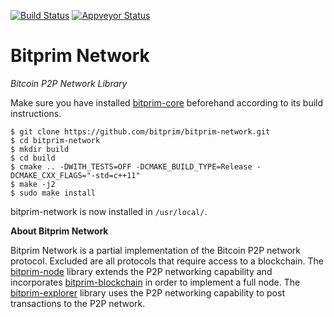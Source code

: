 [![Build Status](https://travis-ci.org/bitprim/bitprim-network.svg?branch=c-api)](https://travis-ci.org/bitprim/bitprim-network) [![Appveyor Status](https://ci.appveyor.com/api/projects/status/github/bitprim/bitprim-network?branch=c-api&svg=true)](https://ci.appveyor.com/project/hanchon/bitprim-network?branch=c-api)

# Bitprim Network

*Bitcoin P2P Network Library*

Make sure you have installed [bitprim-core](https://github.com/bitprim/bitprim-core) beforehand according to its build instructions. 

```
$ git clone https://github.com/bitprim/bitprim-network.git
$ cd bitprim-network
$ mkdir build
$ cd build
$ cmake .. -DWITH_TESTS=OFF -DCMAKE_BUILD_TYPE=Release -DCMAKE_CXX_FLAGS="-std=c++11" 
$ make -j2
$ sudo make install
```

bitprim-network is now installed in `/usr/local/`.

**About Bitprim Network**

Bitprim Network is a partial implementation of the Bitcoin P2P network protocol. Excluded are all protocols that require access to a blockchain. The [bitprim-node](https://github.com/bitprim/bitprim-node) library extends the P2P networking capability and incorporates [bitprim-blockchain](https://github.com/bitprim/bitprim-blockchain) in order to implement a full node. The [bitprim-explorer](https://github.com/bitprim/bitprim-explorer) library uses the P2P networking capability to post transactions to the P2P network.
